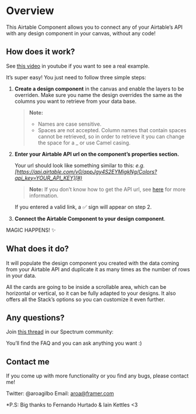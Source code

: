 # Overview

This Airtable Component allows you to connect any of your Airtable’s API with any design component in your canvas, without any code! 

## How does it work? 

See [this video](https://www.youtube.com/watch?v=d1ydbYiI8ko) in youtube if you want to see a real example. 

It’s super easy! You just need to follow three simple steps: 

1. **Create a design component** in the canvas and enable the layers to be overriden. Make sure you name the design overrides the same as the columns you want to retrieve from your data base. 

	> **Note:** 
	> - Names are case sensitive. 
	> - Spaces are not accepted. Column names that contain spaces cannot be retrieved, so in order to retrieve it you can change the space for a _ or use Camel casing. 

2. **Enter your Airtable API url on the component’s properties section.**

	Your url should look like something similar to this: *e.g. [https://api.airtable.com/v0/appJgy4S2EYMigkNg/Colors?api_key=YOUR_API_KEY](#)*

	> **Note:** If you don’t know how to get the API url, see [here](https://airtable.com/api) for more information. 

	If you entered a valid link, a ✅ sign will appear on step 2.

3. **Connect the Airtable Component to your design component**. 

MAGIC HAPPENS! ✨

## What does it do? 

It will populate the design component you created with the data coming from your Airtable API and duplicate it as many times as the number of rows in your data. 

All the cards are going to be inside a scrollable area, which can be horizontal or vertical, so it can be fully adapted to your designs. It also offers all the Stack’s options so you can customize it even further. 

## Any questions?
Join [this thread](https://spectrum.chat/framer/resources/airtable-component-faq~00541402-38b6-4a16-9c94-71384612415e) in our Spectrum community: 

You’ll find the FAQ and you can ask anything you want :) 

## Contact me 
If you come up with more functionality or you find any bugs, please contact me!

Twitter: @aroagilbo
Email: aroa@framer.com

*P.S: Big thanks to Fernando Hurtado & Iain Kettles <3 